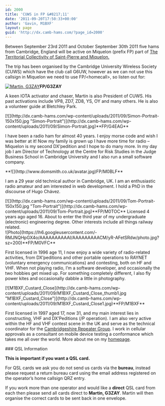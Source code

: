 ```yaml
---
id: 2000
title: 'CUWS in FP &#8217;11'
date: '2011-09-20T17:50:33+00:00'
author: 'Gavin, M1BXF'
layout: page
guid: 'http://dx.camb-hams.com/?page_id=2000'
---
```


Between September 23rd 2011 and October September 30th 2011 five hams from Cambridge, England will be active on Miquelon (prefix FP) part of [The Territorial Collectivity of Saint-Pierre and Miquelon.](http://en.wikipedia.org/wiki/Saint_Pierre_and_Miquelon)

The trip has been organised by the Cambridge University Wireless Society (CUWS) which have the club call G6UW, however as we can not use this callsign in Miquelon we need to use FP/&lt;homecall&gt;, so listen out for:

[![Martin, G3ZAY](http://dx.camb-hams.com/wp-content/uploads/2011/09/Martin-Portrait-200x300.jpg "Martin, G3ZAY")](http://dx.camb-hams.com/wp-content/uploads/2011/09/Martin-Portrait.jpg)**FP/G3ZAY**

A keen IOTA activator and chaser, Martin is also President of CUWS. His past activations include VP8, ZD7, ZD8, YS, OY and many others. He is also a volunteer guide at Bletchley Park.

<div style="clear: both;"></div>[![](http://dx.camb-hams.com/wp-content/uploads/2011/09/Simon-Portrait-150x150.jpg "Simon-Portrait")](http://dx.camb-hams.com/wp-content/uploads/2011/09/Simon-Portrait.jpg)**FP/G4EAG**

I have been a radio ham for almost 40 years. I enjoy morse code and wish I was better at it! Now my family is grown up I have more time for radio – Miquelon is my second DX’pedition and I hope to do many more. In my day job I am Director of Technology at the Centre for Risk Studies in the Judge Business School in Cambridge University and I also run a small software company.

<div style="clear: both;"></div>**![](http://www.domsmith.co.uk/avatar.jpg)FP/M0BLF**

I am a 29 year old technical author in Cambridge, UK. I am an enthusiastic radio amateur and am interested in web development. I hold a PhD in the discourse of Hugo Chávez.

<div style="clear: both;"></div>[![](http://dx.camb-hams.com/wp-content/uploads/2011/09/Tom-Portrait-150x150.jpg "Tom-Portrait")](http://dx.camb-hams.com/wp-content/uploads/2011/09/Tom-Portrait.jpg)**FP/M0TOC**  
Licensed 4 years ago aged 16. About to enter the third year of my undergraduate (electronic) engineering degree. Other interests include all things railway related.

<div style="clear: both;"></div>![Photo](https://lh6.googleusercontent.com/-RMJNQHpGX4o/AAAAAAAAAAI/AAAAAAAAACM/yR-AFetSRdw/photo.jpg?sz=200)**FP/M0VFC**

First licensed in 1996 age 11, I now enjoy a wide variety of radio-related activities, from DX’peditions and other portable operations to RAYNET (voluntary emergency communications) and contesting, both on HF and VHF. When not playing radio, I’m a software developer, and occasionally the two hobbies get mixed up. For something completely different, I also fly power kites and occasionally dabble a little in photography.

<div style="clear: both;"></div>[![M1BXF_Custard_Close](http://dx.camb-hams.com/wp-content/uploads/2011/09/M1BXF_Custard_Close_thumb1.jpg "M1BXF_Custard_Close")](http://dx.camb-hams.com/wp-content/uploads/2011/09/M1BXF_Custard_Close1.jpg)**FP/M1BXF**

First licensed in 1997 aged 17, now 31, and my main interest lies in constructing, VHF and DX’Peditions (/P operation). I am also very active within the HF and VHF contest scene in the UK and serve as the technical coordinator for the [Cambridgeshire Repeater Group](http://www.cambridgerepeaters.net/). I work in cellular approvals as a consultant on mobile device testing a conformance which takes me all over the world. More about me on my [homepage](http://www.geekshed.co.uk/).

<div style="clear: both;"></div>### QSL Information

**This is important if you want a QSL card.**

For QSL cards we ask you do not send us cards via the **bureau**, instead please request a return bureau card using the email address registered on the operator’s home callsign QRZ entry.

If you work more than one operator and would like a **direct** QSL card from each then please send all cards direct to **Martin, G3ZAY**. Martin will then organise the correct cards to be sent back in one envelope.